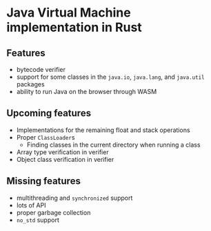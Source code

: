 # Java Virtual Machine implementation in Rust

## Features
- bytecode verifier
- support for some classes in the `java.io`, `java.lang`, and `java.util` packages
- ability to run Java on the browser through WASM

## Upcoming features
- Implementations for the remaining float and stack operations
- Proper `ClassLoader`s
    - Finding classes in the current directory when running a class
- Array type verification in verifier
- Object class verification in verifier

## Missing features
- multithreading and `synchronized` support
- lots of API
- proper garbage collection
- `no_std` support
